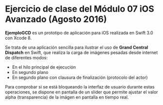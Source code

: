 # Ejercicio de clase del Módulo 07 iOS Avanzado (Agosto 2016)

**EjemploGCD** es un prototipo de aplicación para iOS realizada en Swift 3.0 con Xcode 8.

Se trata de una aplicación sencilla para ilustrar el uso de **Grand Central Dispatch** en Swift, que realiza la carga de imágenes pesadas desde internet de diferentes modos:

- En el hilo principal de ejecución
- En segundo plano
- En segundo plano con clausura de finalización (protocolo del actor)

Para comprobar si se está bloqueando la interfaz de usuario durante estas operaciones, se dispone en pantalla de un slider que permite ajustar el valor alpha (transparencia) de la imágen en pantalla en tiempo real.

